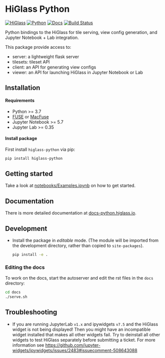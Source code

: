 # HiGlass Python

[![HiGlass](https://img.shields.io/badge/higlass-👍-red.svg?colorB=45afe5)](http://higlass.io)
[![Python](https://img.shields.io/pypi/v/higlass-python?colorB=6680ff)](https://pypi.org/project/higlass-python/)
[![Docs](https://img.shields.io/badge/docs-🎉-red.svg?colorB=af80ff)](https://docs.higlass.io/jupyter.html)
[![Build Status](https://travis-ci.org/higlass/higlass-python.svg?branch=master)](https://travis-ci.org/higlass/higlass-python)

Python bindings to the HiGlass for tile serving, view config generation, and Jupyter Notebook + Lab integration.

This package provide access to:
- server: a lightweight flask server
- tilesets: tileset API
- client: an API for generating view configs
- viewer: an API for launching HiGlass in Jupyter Notebook or Lab

## Installation

#### Requirements

- Python >= 3.7
- [FUSE](https://github.com/libfuse/libfuse) or [MacFuse](https://osxfuse.github.io/)
- Jupyter Notebook >= 5.7
- Jupyter Lab >= 0.35

#### Install package

First install `higlass-python` via pip:

```bash
pip install higlass-python
```

## Getting started

Take a look at [notebooks/Examples.ipynb](notebooks/Examples.ipynb) on how to get started.

## Documentation

There is more detailed documentation at [docs-python.higlass.io](https://docs.python.higlass.io).

## Development

* Install the package in _editable_ mode. (The module will be imported from the development directory, rather than copied to `site-packages`).

   ```bash
   pip install -e .
   ```

### Editing the docs

To work on the docs, start the autoserver and edit the rst files in the `docs` directory:

```bash
cd docs
./serve.sh
```

## Troubleshooting

- If you are running JupyterLab `v1.x` and ipywidgets `v7.5` and the HiGlass widget is not being displayed! Then you might have an incompatible widget installed that makes all other widgets fail. Try to deinstall all other widgets to test HiGlass separately before submitting a ticket. For more information see https://github.com/jupyter-widgets/ipywidgets/issues/2483#issuecomment-508643088
